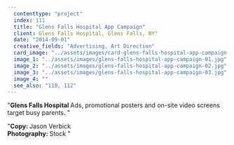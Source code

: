 ```yaml
---
  contenttype: "project"
  index: 111
  title: "Glens Falls Hospital App Campaign"
  client: Glens Falls Hospital, Glens Falls, NY"
  date: "2014-09-01"
  creative_fields: "Advertising, Art Direction"
  card_image: "../assets/images/card-glens-falls-hospital-app-campaign.jpg"
  image_1: "../assets/images/glens-falls-hospital-app-campaign-01.jpg"
  image_2: "../assets/images/glens-falls-hospital-app-campaign-02.jpg"
  image_3: "../assets/images/glens-falls-hospital-app-campaign-03.jpg"
  image_4: ""
  see_also: "110, 112"
---
```


<p className=copy_A>"<strong>Glens Falls Hospital </strong> Ads, promotional posters and on-site video screens target busy parents.
"</p>
<p className=copy_B>"<strong>Copy: </strong> Jason Verbick </br>
<strong>Photography:  </strong> Stock
"</p>
<p className=copy_C></p>
<p className=copy_D></p>
